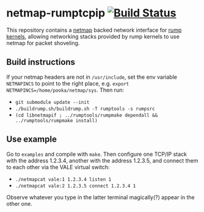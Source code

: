 netmap-rumptcpip [![Build Status](https://travis-ci.org/anttikantee/netmap-rumptcpip.png?branch=master)](https://travis-ci.org/anttikantee/netmap-rumptcpip)
================

This repository contains a [netmap](http://info.iet.unipi.it/~luigi/netmap/)
backed network interface for [rump
kernels](https://www.netbsd.org/docs/rump/), allowing networking stacks
provided by rump kernels to use netmap for packet shoveling.

Build instructions
------------------

If your netmap headers are not in `/usr/include`, set the env
variable `NETMAPINCS` to point to the right place, e.g.
`export NETMAPINCS=/home/pooka/netmap/sys`.  Then run:

* `git submodule update --init`
* `./buildrump.sh/buildrump.sh -T rumptools -s rumpsrc`
* `(cd libnetmapif ; ../rumptools/rumpmake dependall && ../rumptools/rumpmake install)`


Use example
-----------

Go to `examples` and compile with `make`.  Then configure one TCP/IP
stack with the address 1.2.3.4, another with the address 1.2.3.5, and
connect them to each other via the VALE virtual switch:

- `./netmapcat vale:1 1.2.3.4 listen 1`
- `./netmapcat vale:2 1.2.3.5 connect 1.2.3.4 1`

Observe whatever you type in the latter terminal magically(?) appear in
the other one.
